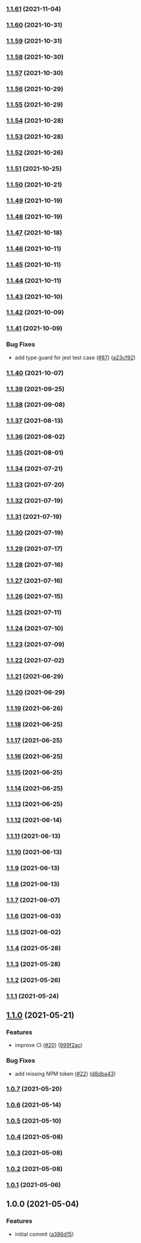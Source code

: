 ### [1.1.61](https://github.com/iamskok/use-font-face-observer/compare/v1.1.60...v1.1.61) (2021-11-04)

### [1.1.60](https://github.com/iamskok/use-font-face-observer/compare/v1.1.59...v1.1.60) (2021-10-31)

### [1.1.59](https://github.com/iamskok/use-font-face-observer/compare/v1.1.58...v1.1.59) (2021-10-31)

### [1.1.58](https://github.com/iamskok/use-font-face-observer/compare/v1.1.57...v1.1.58) (2021-10-30)

### [1.1.57](https://github.com/iamskok/use-font-face-observer/compare/v1.1.56...v1.1.57) (2021-10-30)

### [1.1.56](https://github.com/iamskok/use-font-face-observer/compare/v1.1.55...v1.1.56) (2021-10-29)

### [1.1.55](https://github.com/iamskok/use-font-face-observer/compare/v1.1.54...v1.1.55) (2021-10-29)

### [1.1.54](https://github.com/iamskok/use-font-face-observer/compare/v1.1.53...v1.1.54) (2021-10-28)

### [1.1.53](https://github.com/iamskok/use-font-face-observer/compare/v1.1.52...v1.1.53) (2021-10-28)

### [1.1.52](https://github.com/iamskok/use-font-face-observer/compare/v1.1.51...v1.1.52) (2021-10-26)

### [1.1.51](https://github.com/iamskok/use-font-face-observer/compare/v1.1.50...v1.1.51) (2021-10-25)

### [1.1.50](https://github.com/iamskok/use-font-face-observer/compare/v1.1.49...v1.1.50) (2021-10-21)

### [1.1.49](https://github.com/iamskok/use-font-face-observer/compare/v1.1.48...v1.1.49) (2021-10-19)

### [1.1.48](https://github.com/iamskok/use-font-face-observer/compare/v1.1.47...v1.1.48) (2021-10-19)

### [1.1.47](https://github.com/iamskok/use-font-face-observer/compare/v1.1.46...v1.1.47) (2021-10-18)

### [1.1.46](https://github.com/iamskok/use-font-face-observer/compare/v1.1.45...v1.1.46) (2021-10-11)

### [1.1.45](https://github.com/iamskok/use-font-face-observer/compare/v1.1.44...v1.1.45) (2021-10-11)

### [1.1.44](https://github.com/iamskok/use-font-face-observer/compare/v1.1.43...v1.1.44) (2021-10-11)

### [1.1.43](https://github.com/iamskok/use-font-face-observer/compare/v1.1.42...v1.1.43) (2021-10-10)

### [1.1.42](https://github.com/iamskok/use-font-face-observer/compare/v1.1.41...v1.1.42) (2021-10-09)

### [1.1.41](https://github.com/iamskok/use-font-face-observer/compare/v1.1.40...v1.1.41) (2021-10-09)


### Bug Fixes

* add type guard for jest test case ([#87](https://github.com/iamskok/use-font-face-observer/issues/87)) ([a23cf92](https://github.com/iamskok/use-font-face-observer/commit/a23cf92dbf45f470d2a99f17033057bdbd55e73b))

### [1.1.40](https://github.com/iamskok/use-font-face-observer/compare/v1.1.39...v1.1.40) (2021-10-07)

### [1.1.39](https://github.com/iamskok/use-font-face-observer/compare/v1.1.38...v1.1.39) (2021-09-25)

### [1.1.38](https://github.com/iamskok/use-font-face-observer/compare/v1.1.37...v1.1.38) (2021-09-08)

### [1.1.37](https://github.com/iamskok/use-font-face-observer/compare/v1.1.36...v1.1.37) (2021-08-13)

### [1.1.36](https://github.com/iamskok/use-font-face-observer/compare/v1.1.35...v1.1.36) (2021-08-02)

### [1.1.35](https://github.com/iamskok/use-font-face-observer/compare/v1.1.34...v1.1.35) (2021-08-01)

### [1.1.34](https://github.com/iamskok/use-font-face-observer/compare/v1.1.33...v1.1.34) (2021-07-21)

### [1.1.33](https://github.com/iamskok/use-font-face-observer/compare/v1.1.32...v1.1.33) (2021-07-20)

### [1.1.32](https://github.com/iamskok/use-font-face-observer/compare/v1.1.31...v1.1.32) (2021-07-19)

### [1.1.31](https://github.com/iamskok/use-font-face-observer/compare/v1.1.30...v1.1.31) (2021-07-19)

### [1.1.30](https://github.com/iamskok/use-font-face-observer/compare/v1.1.29...v1.1.30) (2021-07-19)

### [1.1.29](https://github.com/iamskok/use-font-face-observer/compare/v1.1.28...v1.1.29) (2021-07-17)

### [1.1.28](https://github.com/iamskok/use-font-face-observer/compare/v1.1.27...v1.1.28) (2021-07-16)

### [1.1.27](https://github.com/iamskok/use-font-face-observer/compare/v1.1.26...v1.1.27) (2021-07-16)

### [1.1.26](https://github.com/iamskok/use-font-face-observer/compare/v1.1.25...v1.1.26) (2021-07-15)

### [1.1.25](https://github.com/iamskok/use-font-face-observer/compare/v1.1.24...v1.1.25) (2021-07-11)

### [1.1.24](https://github.com/iamskok/use-font-face-observer/compare/v1.1.23...v1.1.24) (2021-07-10)

### [1.1.23](https://github.com/iamskok/use-font-face-observer/compare/v1.1.22...v1.1.23) (2021-07-09)

### [1.1.22](https://github.com/iamskok/use-font-face-observer/compare/v1.1.21...v1.1.22) (2021-07-02)

### [1.1.21](https://github.com/iamskok/use-font-face-observer/compare/v1.1.20...v1.1.21) (2021-06-29)

### [1.1.20](https://github.com/iamskok/use-font-face-observer/compare/v1.1.19...v1.1.20) (2021-06-29)

### [1.1.19](https://github.com/iamskok/use-font-face-observer/compare/v1.1.18...v1.1.19) (2021-06-26)

### [1.1.18](https://github.com/iamskok/use-font-face-observer/compare/v1.1.17...v1.1.18) (2021-06-25)

### [1.1.17](https://github.com/iamskok/use-font-face-observer/compare/v1.1.16...v1.1.17) (2021-06-25)

### [1.1.16](https://github.com/iamskok/use-font-face-observer/compare/v1.1.15...v1.1.16) (2021-06-25)

### [1.1.15](https://github.com/iamskok/use-font-face-observer/compare/v1.1.14...v1.1.15) (2021-06-25)

### [1.1.14](https://github.com/iamskok/use-font-face-observer/compare/v1.1.13...v1.1.14) (2021-06-25)

### [1.1.13](https://github.com/iamskok/use-font-face-observer/compare/v1.1.12...v1.1.13) (2021-06-25)

### [1.1.12](https://github.com/iamskok/use-font-face-observer/compare/v1.1.11...v1.1.12) (2021-06-14)

### [1.1.11](https://github.com/iamskok/use-font-face-observer/compare/v1.1.10...v1.1.11) (2021-06-13)

### [1.1.10](https://github.com/iamskok/use-font-face-observer/compare/v1.1.9...v1.1.10) (2021-06-13)

### [1.1.9](https://github.com/iamskok/use-font-face-observer/compare/v1.1.8...v1.1.9) (2021-06-13)

### [1.1.8](https://github.com/iamskok/use-font-face-observer/compare/v1.1.7...v1.1.8) (2021-06-13)

### [1.1.7](https://github.com/iamskok/use-font-face-observer/compare/v1.1.6...v1.1.7) (2021-06-07)

### [1.1.6](https://github.com/iamskok/use-font-face-observer/compare/v1.1.5...v1.1.6) (2021-06-03)

### [1.1.5](https://github.com/iamskok/use-font-face-observer/compare/v1.1.4...v1.1.5) (2021-06-02)

### [1.1.4](https://github.com/iamskok/use-font-face-observer/compare/v1.1.3...v1.1.4) (2021-05-28)

### [1.1.3](https://github.com/iamskok/use-font-face-observer/compare/v1.1.2...v1.1.3) (2021-05-28)

### [1.1.2](https://github.com/iamskok/use-font-face-observer/compare/v1.1.1...v1.1.2) (2021-05-26)

### [1.1.1](https://github.com/iamskok/use-font-face-observer/compare/v1.1.0...v1.1.1) (2021-05-24)

## [1.1.0](https://github.com/iamskok/use-font-face-observer/compare/v1.0.7...v1.1.0) (2021-05-21)


### Features

* improve CI ([#20](https://github.com/iamskok/use-font-face-observer/issues/20)) ([999f2ac](https://github.com/iamskok/use-font-face-observer/commit/999f2ac8bdab8a06b8a3094524ddb23e3cbae157))


### Bug Fixes

* add missing NPM token ([#22](https://github.com/iamskok/use-font-face-observer/issues/22)) ([d8dba43](https://github.com/iamskok/use-font-face-observer/commit/d8dba43238a26f9e7827b3680dfd5a5291dbcb0d))

### [1.0.7](https://github.com/iamskok/use-font-face-observer/compare/v1.0.6...v1.0.7) (2021-05-20)

### [1.0.6](https://github.com/iamskok/use-font-face-observer/compare/v1.0.5...v1.0.6) (2021-05-14)

### [1.0.5](https://github.com/iamskok/use-font-face-observer/compare/v1.0.4...v1.0.5) (2021-05-10)

### [1.0.4](https://github.com/iamskok/use-font-face-observer/compare/v1.0.3...v1.0.4) (2021-05-08)

### [1.0.3](https://github.com/iamskok/use-font-face-observer/compare/v1.0.2...v1.0.3) (2021-05-08)

### [1.0.2](https://github.com/iamskok/use-font-face-observer/compare/v1.0.1...v1.0.2) (2021-05-08)

### [1.0.1](https://github.com/iamskok/use-font-face-observer/compare/v1.0.0...v1.0.1) (2021-05-06)

## 1.0.0 (2021-05-04)

### Features

- initial commit
  ([a386d15](https://github.com/iamskok/use-font-face-observer/commit/a386d15e0bb993a0f17afc52d53104b4e2e27956))
